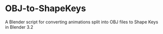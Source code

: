 # OBJ-to-ShapeKeys
A Blender script for converting animations split into OBJ files to Shape Keys in Blender 3.2
